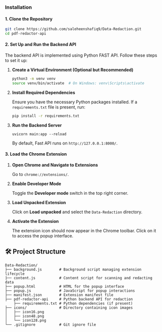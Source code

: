 ### Installation

#### 1. Clone the Repository

```bash
git clone https://github.com/saleheenshafiq9/Data-Redaction.git
cd pdf-redactor-api
```

#### 2. Set Up and Run the Backend API

The backend API is implemented using Python FAST API. Follow these steps to set it up:

1. **Create a Virtual Environment (Optional but Recommended)**

   ```bash
   python3 -m venv venv
   source venv/bin/activate  # On Windows: venv\Scripts\activate
   ```

2. **Install Required Dependencies**

   Ensure you have the necessary Python packages installed. If a `requirements.txt` file is present, run:

   ```bash
   pip install -r requirements.txt
   ```

3. **Run the Backend Server**

   ```
   uvicorn main:app --reload
   ```

   By default, Fast API runs on `http://127.0.0.1:8000/`.

#### 3. Load the Chrome Extension

1. **Open Chrome and Navigate to Extensions**

   Go to `chrome://extensions/`.

2. **Enable Developer Mode**

   Toggle the **Developer mode** switch in the top right corner.

3. **Load Unpacked Extension**

   Click on **Load unpacked** and select the `Data-Redaction` directory.

4. **Activate the Extension**

   The extension icon should now appear in the Chrome toolbar. Click on it to access the popup interface.

## 🛠️ Project Structure

```plaintext
Data-Redaction/
├── background.js        # Background script managing extension lifecycle
├── content.js           # Content script for scanning and redacting data
├── popup.html           # HTML for the popup interface
├── popup.js             # JavaScript for popup interactions
├── manifest.json        # Extension manifest file
├── pdf-redactor-api     # Python backend API for redaction
    ├── requirements.txt # Python dependencies (if present)
├── icons/               # Directory containing icon images
│   ├── icon16.png
│   ├── icon48.png
│   └── icon128.png
└── .gitignore           # Git ignore file
```
